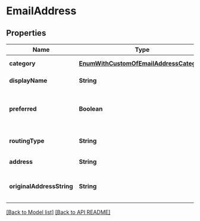 
# EmailAddress
## Properties
Name | Type | Description | Notes
------------ | ------------- | ------------- | -------------
**category** | [**EnumWithCustomOfEmailAddressCategory**](EnumWithCustomOfEmailAddressCategory.md) | Address category.              |  [optional]
**displayName** | **String** | Display name.              |  [optional]
**preferred** | **Boolean** | Defines whether email address is preferred.              | 
**routingType** | **String** | A routing type for an email.              |  [optional]
**address** | **String** | Email address.              | 
**originalAddressString** | **String** | The original e-mail address string              |  [optional]




[[Back to Model list]](Models.md) [[Back to API README]](README.md)

